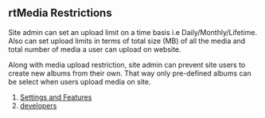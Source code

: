 ## rtMedia Restrictions 

Site admin can set an upload limit on a time basis i.e Daily/Monthly/Lifetime. Also can set upload limits in terms of total size (MB) of all the media and total number of media a user can upload on website.

Along with media upload restriction, site admin can prevent site users to create new albums from their own. That way only pre-defined albums can be select when users upload media on site.

1. [Settings and Features](../addons/rtmedia-restrictions/features.md) 
2. [developers](../addons/rtmedia-restrictions/developers.md) 